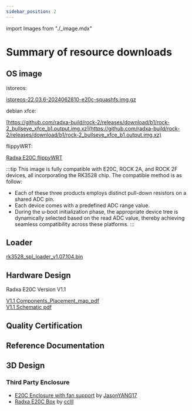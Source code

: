 ```yaml
---
sidebar_position: 2
---
```


import Images from "./\_image.mdx"

# Summary of resource downloads

## OS image

istoreos:

[istoreos-22.03.6-2024062810-e20c-squashfs.img.gz](https://dl.radxa.com/rock2/images/istoreos/istoreos-22.03.6-2024062810-e20c-squashfs.img.gz)

debian xfce:

[https://github.com/radxa-build/rock-2/releases/download/b1/rock-2_bullseye_xfce_b1.output.img.xz](https://github.com/radxa-build/rock-2/releases/download/b1/rock-2_bullseye_xfce_b1.output.img.xz)

flippyWRT:

[Radxa E20C flippyWRT](https://dl.radxa.com/e/e20c/image/openwrt_rk3528_e20c_R24.07.07_k5.10.160-rk35xx-flippy-2407a.7z)

:::tip
This image is fully compatible with E20C, ROCK 2A, and ROCK 2F devices, all incorporating the RK3528 chip. The compatible method is as follow:

- Each of these three products employs distinct pull-down resistors on a shared ADC pin.
- Each device comes with a predefined ADC range value.
- During the u-boot initialization phase, the appropriate device tree is dynamically selected based on the read ADC value, thereby achieving seamless compatibility across these platforms.
  :::

## Loader

[rk3528_spl_loader_v1.07.104.bin](https://dl.radxa.com/rock2/images/loader/rk3528_spl_loader_v1.07.104.bin)

## Hardware Design

Radxa E20C Version V1.1

[V1.1 Components_Placement_map_pdf](https://dl.radxa.com/e/e20c/v1.10/radxa_e20c_v1100_Components_Placement_map.pdf)  
[V1.1 Schematic pdf](https://dl.radxa.com/e/e20c/v1.10/radxa_e20c_v1100_schematic.pdf)

## Quality Certification

## Reference Documentation

## 3D Design

### Third Party Enclosure

- [E20C Enclosure with fan support](https://makerworld.com/en/models/519794#profileId-436182) by [JasonYANG17](https://makerworld.com/en/@Jasonyang170)
- [Radxa E20C Box](https://www.printables.com/model/931601-radxa-e20c-box) by [cclll](https://www.printables.com/@cclll_947574)
